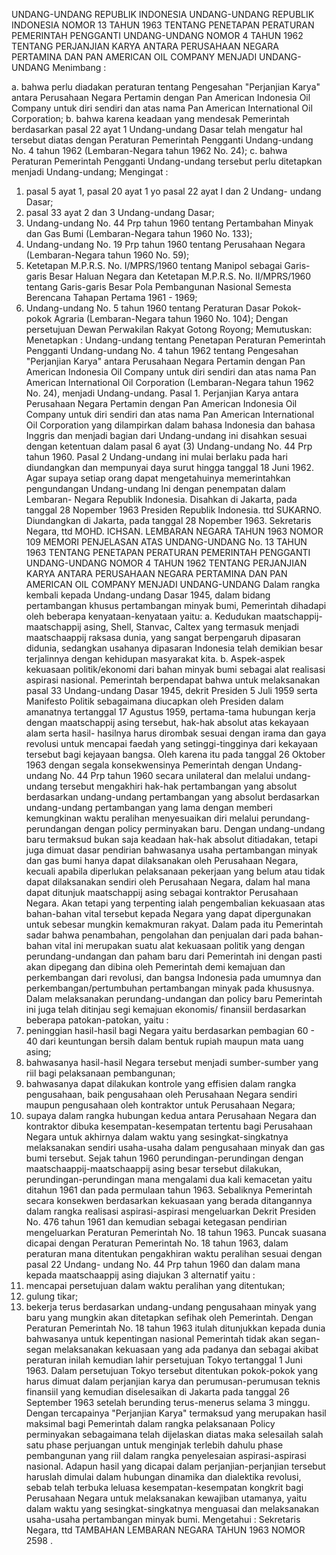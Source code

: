  UNDANG-UNDANG REPUBLIK INDONESIA UNDANG-UNDANG REPUBLIK INDONESIA NOMOR 13 TAHUN 1963 TENTANG PENETAPAN PERATURAN PEMERINTAH PENGGANTI UNDANG-UNDANG NOMOR 4 TAHUN 1962 TENTANG PERJANJIAN KARYA ANTARA PERUSAHAAN NEGARA PERTAMINA DAN PAN AMERICAN OIL COMPANY MENJADI UNDANG-UNDANG
Menimbang :

a. bahwa perlu diadakan peraturan tentang Pengesahan "Perjanjian Karya" antara Perusahaan Negara Pertamin dengan Pan American Indonesia Oil Company untuk diri sendiri dan atas nama Pan American International Oil Corporation;
b. bahwa karena keadaan yang mendesak Pemerintah berdasarkan pasal 22 ayat 1 Undang-undang Dasar telah mengatur hal tersebut diatas dengan Peraturan Pemerintah Pengganti Undang-undang No. 4 tahun 1962 (Lembaran-Negara tahun 1962 No. 24);
c. bahwa Peraturan Pemerintah Pengganti Undang-undang tersebut perlu ditetapkan menjadi Undang-undang;
Mengingat :

1. pasal 5 ayat 1, pasal 20 ayat 1 yo pasal 22 ayat I dan 2 Undang- undang Dasar;
2. pasal 33 ayat 2 dan 3 Undang-undang Dasar;
3. Undang-undang No. 44 Prp tahun 1960 tentang Pertambahan Minyak dan Gas Bumi (Lembaran-Negara tahun 1960 No. 133);
4. Undang-undang No. 19 Prp tahun 1960 tentang Perusahaan Negara (Lembaran-Negara tahun 1960 No. 59);
5. Ketetapan M.P.R.S. No. I/MPRS/1960 tentang Manipol sebagai Garis-garis Besar Haluan Negara dan Ketetapan M.P.R.S. No. II/MPRS/1960 tentang Garis-garis Besar Pola Pembangunan Nasional Semesta Berencana Tahapan Pertama 1961 - 1969;
6. Undang-undang No. 5 tahun 1960 tentang Peraturan Dasar Pokok-pokok Agraria (Lembaran-Negara tahun 1960 No. 104); Dengan persetujuan Dewan Perwakilan Rakyat Gotong Royong; Memutuskan: Menetapkan : Undang-undang tentang Penetapan Peraturan Pemerintah Pengganti Undang-undang No. 4 tahun 1962 tentang Pengesahan "Perjanjian Karya" antara Perusahaan Negara Pertamin dengan Pan American Indonesia Oil Company untuk diri sendiri dan atas nama Pan American International Oil Corporation (Lembaran-Negara tahun 1962 No. 24), menjadi Undang-undang. Pasal 1. Perjanjian Karya antara Perusahaan Negara Pertamin dengan Pan American Indonesia Oil Company untuk diri sendiri dan atas nama Pan American International Oil Corporation yang dilampirkan dalam bahasa Indonesia dan bahasa Inggris dan menjadi bagian dari Undang-undang ini disahkan sesuai dengan ketentuan dalam pasal 6 ayat (3) Undang-undang No. 44 Prp tahun 1960.
Pasal 2
Undang-undang ini mulai berlaku pada hari diundangkan dan mempunyai daya surut hingga tanggal 18 Juni 1962. Agar supaya setiap orang dapat mengetahuinya memerintahkan pengundangan Undang-undang lni dengan penempatan dalam Lembaran- Negara Republik Indonesia. Disahkan di Jakarta, pada tanggal 28 Nopember 1963 Presiden Republik Indonesia. ttd SUKARNO. Diundangkan di Jakarta, pada tanggal 28 Nopember 1963. Sekretaris Negara, ttd MOHD. ICHSAN. LEMBARAN NEGARA TAHUN 1963 NOMOR 109 MEMORI PENJELASAN ATAS UNDANG-UNDANG No. 13 TAHUN 1963 TENTANG PENETAPAN PERATURAN PEMERINTAH PENGGANTI UNDANG-UNDANG NOMOR 4 TAHUN 1962 TENTANG PERJANJIAN KARYA ANTARA PERUSAHAAN NEGARA PERTAMINA DAN PAN AMERICAN OIL COMPANY MENJADI UNDANG-UNDANG Dalam rangka kembali kepada Undang-undang Dasar 1945, dalam bidang pertambangan khusus pertambangan minyak bumi, Pemerintah dihadapi oleh beberapa kenyataan-kenyataan yaitu:
a. Kedudukan maatschappij-maatschappij asing, Shell, Stanvac, Caltex yang termasuk menjadi maatschaappij raksasa dunia, yang sangat berpengaruh dipasaran didunia, sedangkan usahanya dipasaran Indonesia telah demikian besar terjalinnya dengan kehidupan masyarakat kita.
b. Aspek-aspek kekuasaan politik/ekonomi dari bahan minyak bumi sebagai alat realisasi aspirasi nasional. Pemerintah berpendapat bahwa untuk melaksanakan pasal 33 Undang-undang Dasar 1945, dekrit Presiden 5 Juli 1959 serta Manifesto Politik sebagaimana diucapkan oleh Presiden dalam amanatnya tertanggal 17 Agustus 1959, pertama-tama hubungan kerja dengan maatschappij asing tersebut, hak-hak absolut atas kekayaan alam serta hasil- hasilnya harus dirombak sesuai dengan irama dan gaya revolusi untuk mencapai faedah yang setinggi-tingginya dari kekayaan tersebut bagi kejayaan bangsa. Oleh karena itu pada tanggal 26 Oktober 1963 dengan segala konsekwensinya Pemerintah dengan Undang-undang No. 44 Prp tahun 1960 secara unilateral dan melalui undang-undang tersebut mengakhiri hak-hak pertambangan yang absolut berdasarkan undang-undang pertambangan yang absolut berdasarkan undang-undang pertambangan yang lama dengan memberi kemungkinan waktu peralihan menyesuaikan diri melalui perundang-perundangan dengan policy perminyakan baru. Dengan undang-undang baru termaksud bukan saja keadaan hak-hak absolut ditiadakan, tetapi juga dimuat dasar pendirian bahwasanya usaha pertambangan minyak dan gas bumi hanya dapat dilaksanakan oleh Perusahaan Negara, kecuali apabila diperlukan pelaksanaan pekerjaan yang belum atau tidak dapat dilaksanakan sendiri oleh Perusahaan Negara, dalam hal mana dapat ditunjuk maatschappij asing sebagai kontraktor Perusahaan Negara. Akan tetapi yang terpenting ialah pengembalian kekuasaan atas bahan-bahan vital tersebut kepada Negara yang dapat dipergunakan untuk sebesar mungkin kemakmuran rakyat. Dalam pada itu Pemerintah sadar bahwa penambahan, pengolahan dan penjualan dari pada bahan-bahan vital ini merupakan suatu alat kekuasaan politik yang dengan perundang-undangan dan paham baru dari Pemerintah ini dengan pasti akan dipegang dan dibina oleh Pemerintah demi kemajuan dan perkembangan dari revolusi, dan bangsa Indonesia pada umumnya dan perkembangan/pertumbuhan pertambangan minyak pada khususnya. Dalam melaksanakan perundang-undangan dan policy baru Pemerintah ini juga telah ditinjau segi kemajuan ekonomis/ finansiil berdasarkan beberapa patokan-patokan, yaitu :
1. peninggian hasil-hasil bagi Negara yaitu berdasarkan pembagian 60 - 40 dari keuntungan bersih dalam bentuk rupiah maupun mata uang asing;
2. bahwasanya hasil-hasil Negara tersebut menjadi sumber-sumber yang riil bagi pelaksanaan pembangunan;
3. bahwasanya dapat dilakukan kontrole yang effisien dalam rangka pengusahaan, baik pengusahaan oleh Perusahaan Negara sendiri maupun pengusahaan oleh kontraktor untuk Perusahaan Negara;
4. supaya dalam rangka hubungan kedua antara Perusahaan Negara dan kontraktor dibuka kesempatan-kesempatan tertentu bagi Perusahaan Negara untuk akhirnya dalam waktu yang sesingkat-singkatnya melaksanakan sendiri usaha-usaha dalam pengusahaan minyak dan gas bumi tersebut. Sejak tahun 1960 perundingan-perundingan dengan maatschaappij-maatschaappij asing besar tersebut dilakukan, perundingan-perundingan mana mengalami dua kali kemacetan yaitu ditahun 1961 dan pada permulaan tahun 1963. Sebaliknya Pemerintah secara konsekwen berdasarkan kekuasaan yang berada ditangannya dalam rangka realisasi aspirasi-aspirasi mengeluarkan Dekrit Presiden No. 476 tahun 1961 dan kemudian sebagai ketegasan pendirian mengeluarkan Peraturan Pemerintah No. 18 tahun 1963. Puncak suasana dicapai dengan Peraturan Pemerintah No. 18 tahun 1963, dalam peraturan mana ditentukan pengakhiran waktu peralihan sesuai dengan pasal 22 Undang- undang No. 44 Prp tahun 1960 dan dalam mana kepada maatschaappij asing diajukan 3 alternatif yaitu :
1. mencapai persetujuan dalam waktu peralihan yang ditentukan;
2. gulung tikar;
3. bekerja terus berdasarkan undang-undang pengusahaan minyak yang baru yang mungkin akan ditetapkan sefihak oleh Pemerintah. Dengan Peraturan Pemerintah No. 18 tahun 1963 itulah ditunjukkan kepada dunia bahwasanya untuk kepentingan nasional Pemerintah tidak akan segan-segan melaksanakan kekuasaan yang ada padanya dan sebagai akibat peraturan inilah kemudian lahir persetujuan Tokyo tertanggal 1 Juni 1963. Dalam persetujuan Tokyo tersebut ditentukan pokok-pokok yang harus dimuat dalam perjanjian karya dan perumusan-perumusan teknis finansiil yang kemudian diselesaikan di Jakarta pada tanggal 26 September 1963 setelah berunding terus-menerus selama 3 minggu. Dengan tercapainya "Perjanjian Karya" termaksud yang merupakan hasil maksimal bagi Pemerintah dalam rangka pelaksanaan Policy perminyakan sebagaimana telah dijelaskan diatas maka selesailah salah satu phase perjuangan untuk menginjak terlebih dahulu phase pembangunan yang riil dalam rangka penyelesaian aspirasi-aspirasi nasional. Adapun hasil yang dicapai dalam perjanjian-perjanjian tersebut haruslah dimulai dalam hubungan dinamika dan dialektika revolusi, sebab telah terbuka leluasa kesempatan-kesempatan kongkrit bagi Perusahaan Negara untuk melaksanakan kewajiban utamanya, yaitu dalam waktu yang sesingkat-singkatnya menguasai dan melaksanakan usaha-usaha pertambangan minyak bumi. Mengetahui : Sekretaris Negara, ttd TAMBAHAN LEMBARAN NEGARA TAHUN 1963 NOMOR 2598 .
